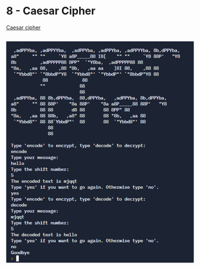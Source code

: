 # 8 - Caesar Cipher

[Caesar cipher](https://en.wikipedia.org/wiki/Caesar_cipher)

##
![caesar-cipher](caesar-cipher.png)



